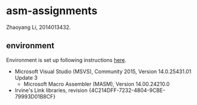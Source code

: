 # asm-assignments

Zhaoyang Li, 2014013432.

## environment

Environment is set up following instructions [here](http://www.kipirvine.com/asm/gettingStartedVS2015/index.htm).

* Microsoft Visual Studio (MSVS), Community 2015, Version 14.0.25431.01 Update 3
  * Microsoft Macro Assembler (MASM), Version 14.00.24210.0
* Irvine's Link libraries, revision {4C214DFF-7232-4804-9CBE-79993D01B8CF}
